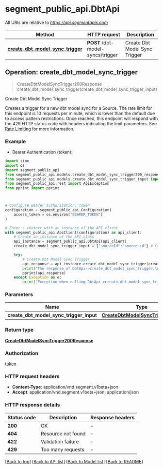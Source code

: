 # segment_public_api.DbtApi

All URIs are relative to *https://api.segmentapis.com*

Method | HTTP request | Description
------------- | ------------- | -------------
[**create_dbt_model_sync_trigger**](DbtApi.md#create_dbt_model_sync_trigger) | **POST** /dbt-model-syncs/trigger | Create Dbt Model Sync Trigger



## Operation: create_dbt_model_sync_trigger

> CreateDbtModelSyncTrigger200Response create_dbt_model_sync_trigger(create_dbt_model_sync_trigger_input)

Create Dbt Model Sync Trigger

Creates a trigger for a new dbt model sync for a Source.   The rate limit for this endpoint is 10 requests per minute, which is lower than the default due to access pattern restrictions. Once reached, this endpoint will respond with the 429 HTTP status code with headers indicating the limit parameters. See [Rate Limiting](/#tag/Rate-Limits) for more information.

### Example

* Bearer Authentication (token):
```python
import time
import os
import segment_public_api
from segment_public_api.models.create_dbt_model_sync_trigger200_response import CreateDbtModelSyncTrigger200Response
from segment_public_api.models.create_dbt_model_sync_trigger_input import CreateDbtModelSyncTriggerInput
from segment_public_api.rest import ApiException
from pprint import pprint



# Configure Bearer authorization: token
configuration = segment_public_api.Configuration(
    access_token = os.environ["BEARER_TOKEN"]
)

# Enter a context with an instance of the API client
with segment_public_api.ApiClient(configuration) as api_client:
    # Create an instance of the API class
    api_instance = segment_public_api.DbtApi(api_client)
    create_dbt_model_sync_trigger_input = {"sourceId":"source-id"} # CreateDbtModelSyncTriggerInput | 

    try:
        # Create Dbt Model Sync Trigger
        api_response = api_instance.create_dbt_model_sync_trigger(create_dbt_model_sync_trigger_input)
        print("The response of DbtApi->create_dbt_model_sync_trigger:\n")
        pprint(api_response)
    except Exception as e:
        print("Exception when calling DbtApi->create_dbt_model_sync_trigger: %s\n" % e)
```



### Parameters

Name | Type | Description  | Notes
------------- | ------------- | ------------- | -------------
 **create_dbt_model_sync_trigger_input** | [**CreateDbtModelSyncTriggerInput**](CreateDbtModelSyncTriggerInput.md)|  | 

### Return type

[**CreateDbtModelSyncTrigger200Response**](CreateDbtModelSyncTrigger200Response.md)

### Authorization

[token](../README.md#token)

### HTTP request headers

 - **Content-Type**: application/vnd.segment.v1beta+json
 - **Accept**: application/vnd.segment.v1beta+json, application/json

### HTTP response details
| Status code | Description | Response headers |
|-------------|-------------|------------------|
**200** | OK |  -  |
**404** | Resource not found |  -  |
**422** | Validation failure |  -  |
**429** | Too many requests |  -  |

[[Back to top]](#) [[Back to API list]](../README.md#documentation-for-api-endpoints) [[Back to Model list]](../README.md#documentation-for-models) [[Back to README]](../README.md)

